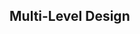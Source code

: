 <link rel="stylesheet" href="{{baseUrl}}/css/textbook.css">

<div class="website-content" id="all">

## Multi-Level Design

<div id="main">

<include src="what/embed.md" boilerplate  />

</div>

</div>
